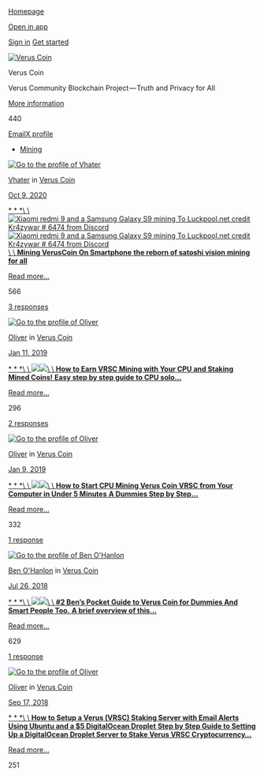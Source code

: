 [Homepage](https://medium.com/)

[Open in app](https://rsci.app.link/?%24canonical_url=https%3A%2F%2Fmedium.com/veruscoin%3F~feature=LoMobileNavBar&~channel=ShowCollectionHome&~stage=m2)

[Sign in](https://medium.com/m/signin?redirect=https%3A%2F%2Fmedium.com%2Fveruscoin%2Ftagged%2Fmining&source=--------------------------nav_reg&operation=login) [Get started](https://medium.com/m/signin?redirect=https%3A%2F%2Fmedium.com%2Fveruscoin%2Ftagged%2Fmining&source=--------------------------nav_reg&operation=register)

[![Verus Coin](https://cdn-images-1.medium.com/fit/c/72/72/1*icQiqanl8-WwUHzWxLgNkg.png)](https://medium.com/veruscoin "Go to Verus Coin")

Verus Coin

Verus Community Blockchain Project — Truth and Privacy for All

[More information](https://medium.com/veruscoin/about)

440

[Email](mailto:mike@veruscoin.io "Email")[X profile](https://twitter.com/VerusCoin "X profile")

- [Mining](https://medium.com/tag/mining)

[![Go to the profile of Vhater](https://cdn-images-1.medium.com/fit/c/72/72/0*Fa7sz7_hvJbBP-NX)](https://medium.com/@virhater)

[Vhater](https://medium.com/@virhater?source=---------0-----------------------) in [Verus Coin](https://medium.com/veruscoin?source=---------0-----------------------)

[Oct 9, 2020](https://medium.com/veruscoin/mining-veruscoin-on-smartphone-208dbb06905f?source=---------0-----------------------)

[* * *\\
\\
![Xiaomi redmi 9 and a Samsung Galaxy S9 mining To Luckpool.net credit Kr4zywar # 6474 from Discord](https://cdn-images-1.medium.com/freeze/fit/t/60/18/1*wnlclgJHroZ9TmM3OlRW4g.png?q=20)![Xiaomi redmi 9 and a Samsung Galaxy S9 mining To Luckpool.net credit Kr4zywar # 6474 from Discord](https://cdn-images-1.medium.com/fit/t/1600/480/1*wnlclgJHroZ9TmM3OlRW4g.png)\\
\\
**Mining VerusCoin On Smartphone**  **the reborn of satoshi vision mining for all**](https://medium.com/veruscoin/mining-veruscoin-on-smartphone-208dbb06905f?source=---------0-----------------------)

[Read more…](https://medium.com/veruscoin/mining-veruscoin-on-smartphone-208dbb06905f?source=---------0-----------------------)

566

[3 responses](https://medium.com/veruscoin/mining-veruscoin-on-smartphone-208dbb06905f?source=---------0-----------------------#--responses)

[![Go to the profile of Oliver](https://cdn-images-1.medium.com/fit/c/72/72/1*wm5ZpK6OyeL5runF5qgGOg@2x.jpeg)](https://medium.com/@OliverWestbrook)

[Oliver](https://medium.com/@OliverWestbrook?source=---------1-----------------------) in [Verus Coin](https://medium.com/veruscoin?source=---------1-----------------------)

[Jan 11, 2019](https://medium.com/veruscoin/how-to-earn-vrsc-solo-mining-with-your-cpu-and-staking-mined-coins-aa27da76882c?source=---------1-----------------------)

[* * *\\
\\
![](https://cdn-images-1.medium.com/freeze/fit/t/60/18/1*MmYDDKqG3ExrvJ97APB0Gg.png?q=20)![](https://cdn-images-1.medium.com/fit/t/1600/480/1*MmYDDKqG3ExrvJ97APB0Gg.png)\\
\\
**How to Earn VRSC Mining with Your CPU and Staking Mined Coins!**  **Easy step by step guide to CPU solo…**](https://medium.com/veruscoin/how-to-earn-vrsc-solo-mining-with-your-cpu-and-staking-mined-coins-aa27da76882c?source=---------1-----------------------)

[Read more…](https://medium.com/veruscoin/how-to-earn-vrsc-solo-mining-with-your-cpu-and-staking-mined-coins-aa27da76882c?source=---------1-----------------------)

296

[2 responses](https://medium.com/veruscoin/how-to-earn-vrsc-solo-mining-with-your-cpu-and-staking-mined-coins-aa27da76882c?source=---------1-----------------------#--responses)

[![Go to the profile of Oliver](https://cdn-images-1.medium.com/fit/c/72/72/1*wm5ZpK6OyeL5runF5qgGOg@2x.jpeg)](https://medium.com/@OliverWestbrook)

[Oliver](https://medium.com/@OliverWestbrook?source=---------2-----------------------) in [Verus Coin](https://medium.com/veruscoin?source=---------2-----------------------)

[Jan 9, 2019](https://medium.com/veruscoin/how-to-start-cpu-mining-verus-coin-vrsc-from-your-laptop-in-under-5-minutes-f69c9aae340e?source=---------2-----------------------)

[* * *\\
\\
![](https://cdn-images-1.medium.com/freeze/fit/t/60/18/1*hPK9_NibFVInWPsgIIxvzg.png?q=20)![](https://cdn-images-1.medium.com/fit/t/1600/480/1*hPK9_NibFVInWPsgIIxvzg.png)\\
\\
**How to Start CPU Mining Verus Coin VRSC from Your Computer in Under 5 Minutes**  **A Dummies Step by Step…**](https://medium.com/veruscoin/how-to-start-cpu-mining-verus-coin-vrsc-from-your-laptop-in-under-5-minutes-f69c9aae340e?source=---------2-----------------------)

[Read more…](https://medium.com/veruscoin/how-to-start-cpu-mining-verus-coin-vrsc-from-your-laptop-in-under-5-minutes-f69c9aae340e?source=---------2-----------------------)

332

[1 response](https://medium.com/veruscoin/how-to-start-cpu-mining-verus-coin-vrsc-from-your-laptop-in-under-5-minutes-f69c9aae340e?source=---------2-----------------------#--responses)

[![Go to the profile of Ben O'Hanlon](https://cdn-images-1.medium.com/fit/c/72/72/1*SxgGS9bZWTz-lRq17vFn9A.jpeg)](https://medium.com/@benohanlon)

[Ben O'Hanlon](https://medium.com/@benohanlon?source=---------3-----------------------) in [Verus Coin](https://medium.com/veruscoin?source=---------3-----------------------)

[Jul 26, 2018](https://medium.com/veruscoin/a-pocket-guide-to-verus-coin-f0c86e976c33?source=---------3-----------------------)

[* * *\\
\\
![](https://cdn-images-1.medium.com/freeze/fit/t/60/18/1*0fnGRSDOXeYxMJgFm_Uv0g.png?q=20)![](https://cdn-images-1.medium.com/fit/t/1600/480/1*0fnGRSDOXeYxMJgFm_Uv0g.png)\\
\\
**\#2 Ben’s Pocket Guide to Verus Coin for Dummies And Smart People Too.**  **A brief overview of this…**](https://medium.com/veruscoin/a-pocket-guide-to-verus-coin-f0c86e976c33?source=---------3-----------------------)

[Read more…](https://medium.com/veruscoin/a-pocket-guide-to-verus-coin-f0c86e976c33?source=---------3-----------------------)

629

[1 response](https://medium.com/veruscoin/a-pocket-guide-to-verus-coin-f0c86e976c33?source=---------3-----------------------#--responses)

[![Go to the profile of Oliver](https://cdn-images-1.medium.com/fit/c/72/72/1*wm5ZpK6OyeL5runF5qgGOg@2x.jpeg)](https://medium.com/@OliverWestbrook)

[Oliver](https://medium.com/@OliverWestbrook?source=---------4-----------------------) in [Verus Coin](https://medium.com/veruscoin?source=---------4-----------------------)

[Sep 17, 2018](https://medium.com/veruscoin/how-to-setup-a-verus-vrsc-staking-server-with-email-alerts-using-ubuntu-and-a-5-digitalocean-4605c6d9ed10?source=---------4-----------------------)

[* * *\\
\\
**How to Setup a Verus (VRSC) Staking Server with Email Alerts Using Ubuntu and a $5 DigitalOcean Droplet**  **Step by Step Guide to Setting Up a DigitalOcean Droplet Server to Stake Verus VRSC Cryptocurrency…**](https://medium.com/veruscoin/how-to-setup-a-verus-vrsc-staking-server-with-email-alerts-using-ubuntu-and-a-5-digitalocean-4605c6d9ed10?source=---------4-----------------------)

[Read more…](https://medium.com/veruscoin/how-to-setup-a-verus-vrsc-staking-server-with-email-alerts-using-ubuntu-and-a-5-digitalocean-4605c6d9ed10?source=---------4-----------------------)

251